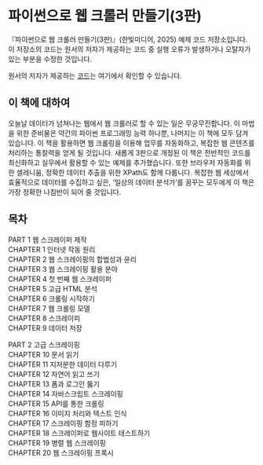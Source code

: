 # 파이썬으로 웹 크롤러 만들기(3판)

『파이썬으로 웹 크롤러 만들기(3판)』(한빛미디어, 2025) 예제 코드 저장소입니다.  
이 저장소의 코드는 원서의 저자가 제공하는 코드 중 실행 오류가 발생하거나 오탈자가 있는 부분을 수정한 것입니다.  

원서의 저자가 제공하는 [코드](https://github.com/REMitchell/python-scraping)는 여기에서 확인할 수 있습니다.  

## 이 책에 대하여
오늘날 데이터가 넘쳐나는 웹에서 웹 크롤러로 할 수 있는 일은 무궁무진합니다. 이 마법을 위한 준비물은 약간의 파이썬 프로그래밍 능력 하나뿐, 나머지는 이 책에 모두 담겨 있습니다. 이 책을 활용하면 웹 크롤링을 이용해 업무를 자동화하고, 복잡한 웹 콘텐츠를 처리하는 통찰력을 얻게 될 것입니다. 새롭게 3판으로 개정된 이 책은 전반적인 코드를 최신화하고 실무에서 활용할 수 있는 예제를 추가했습니다. 또한 브라우저 자동화를 위한 셀레니움, 정확한 데이터 추출을 위한 XPath도 함께 다룹니다. 복잡한 웹 세상에서 효율적으로 데이터를 수집하고 싶은, ‘일상의 데이터 분석가’를 꿈꾸는 모두에게 이 책은 가장 정확한 나침반이 되어 줄 것입니다.

## 목차

PART 1 웹 스크레이퍼 제작  
CHAPTER 1 인터넷 작동 원리  
CHAPTER 2 웹 스크레이핑의 합법성과 윤리  
CHAPTER 3 웹 스크레이핑 활용 분야  
CHAPTER 4 첫 번째 웹 스크레이퍼  
CHAPTER 5 고급 HTML 분석  
CHAPTER 6 크롤링 시작하기  
CHAPTER 7 웹 크롤링 모델  
CHAPTER 8 스크레이피  
CHAPTER 9 데이터 저장  
 
PART 2 고급 스크레이핑  
CHAPTER 10 문서 읽기  
CHAPTER 11 지저분한 데이터 다루기  
CHAPTER 12 자연어 읽고 쓰기  
CHAPTER 13 폼과 로그인 뚫기  
CHAPTER 14 자바스크립트 스크레이핑  
CHAPTER 15 API를 통한 크롤링  
CHAPTER 16 이미지 처리와 텍스트 인식  
CHAPTER 17 스크레이핑 함정 피하기  
CHAPTER 18 스크레이퍼로 웹사이트 테스트하기  
CHAPTER 19 병렬 웹 스크레이핑  
CHAPTER 20 웹 스크레이핑 프록시  
